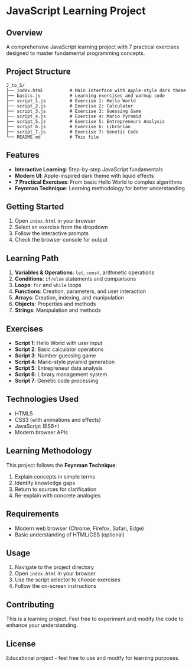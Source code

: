 # JavaScript Learning Project

## Overview
A comprehensive JavaScript learning project with 7 practical exercises designed to master fundamental programming concepts.

## Project Structure
```
J_to_S/
├── index.html          # Main interface with Apple-style dark theme
├── basics.js           # Learning exercises and warmup code
├── script_1.js         # Exercise 1: Hello World
├── script_2.js         # Exercise 2: Calculator
├── script_3.js         # Exercise 3: Guessing Game
├── script_4.js         # Exercise 4: Mario Pyramid
├── script_5.js         # Exercise 5: Entrepreneurs Analysis
├── script_6.js         # Exercise 6: Librarian
├── script_7.js         # Exercise 7: Genetic Code
└── README.md           # This file
```

## Features
- **Interactive Learning**: Step-by-step JavaScript fundamentals
- **Modern UI**: Apple-inspired dark theme with liquid effects
- **7 Practical Exercises**: From basic Hello World to complex algorithms
- **Feynman Technique**: Learning methodology for better understanding

## Getting Started
1. Open `index.html` in your browser
2. Select an exercise from the dropdown
3. Follow the interactive prompts
4. Check the browser console for output

## Learning Path
1. **Variables & Operations**: `let`, `const`, arithmetic operations
2. **Conditions**: `if/else` statements and comparisons
3. **Loops**: `for` and `while` loops
4. **Functions**: Creation, parameters, and user interaction
5. **Arrays**: Creation, indexing, and manipulation
6. **Objects**: Properties and methods
7. **Strings**: Manipulation and methods

## Exercises
- **Script 1**: Hello World with user input
- **Script 2**: Basic calculator operations
- **Script 3**: Number guessing game
- **Script 4**: Mario-style pyramid generation
- **Script 5**: Entrepreneur data analysis
- **Script 6**: Library management system
- **Script 7**: Genetic code processing

## Technologies Used
- HTML5
- CSS3 (with animations and effects)
- JavaScript (ES6+)
- Modern browser APIs

## Learning Methodology
This project follows the **Feynman Technique**:
1. Explain concepts in simple terms
2. Identify knowledge gaps
3. Return to sources for clarification
4. Re-explain with concrete analogies

## Requirements
- Modern web browser (Chrome, Firefox, Safari, Edge)
- Basic understanding of HTML/CSS (optional)

## Usage
1. Navigate to the project directory
2. Open `index.html` in your browser
3. Use the script selector to choose exercises
4. Follow the on-screen instructions

## Contributing
This is a learning project. Feel free to experiment and modify the code to enhance your understanding.

## License
Educational project - feel free to use and modify for learning purposes.
